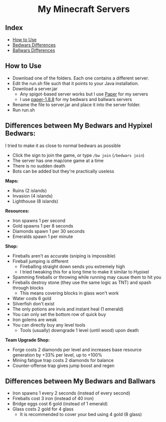 <div align="center">
<h1>My Minecraft Servers</h1>
</div>

## Index
- [How to Use](#how-to-use)
- [Bedwars Differences](#differences-between-my-bedwars-and-hypixel-bedwars)
- [Ballwars Differences](#differences-between-my-bedwars-and-ballwars)

## How to Use
- Download one of the folders. Each one contains a different server.
- Edit the run.sh file such that it points to your Java installation.
- Download a server.jar
  - Any spigot-based server works but I use [Paper](https://papermc.io/) for my servers
  - I use [paper-1.8.8](https://papermc.io/downloads/all) for my bedwars and ballwars servers
- Rename the file to server.jar and place it into the server folder.
- Run run.sh

## Differences between My Bedwars and Hypixel Bedwars:
I tried to make it as close to normal bedwars as possible
- Click the sign to join the game, or type `/bw join` (`/bedwars join`)
- The server has one map/one game at a time
- There is no sudden death 
- Bots can be added but they're practically useless

__Maps:__
- Ruins (2 islands)
- Invasion (4 islands)
- Lighthouse (8 islands)

__Resources:__
- Iron spawns 1 per second
- Gold spawns 1 per 8 seconds
- Diamonds spawn 1 per 30 seconds
- Emeralds spawn 1 per minute 

__Shop:__
- Fireballs aren't as accurate (sniping is impossible)
- Fireball jumping is different
  - Fireballing straight down sends you extremely high
  - I tried tweaking this for a long time to make it similar to Hypixel
- Spamming fireballs or throwing while running may cause them to hit you
- Fireballs destroy stone (they use the same logic as TNT) and spash through blocks
  - This means covering blocks in glass won't work
- Water costs 6 gold
- Silverfish don't exist
- The only potions are invis and instant heal (1 emerald)
- You can only set the bottom row of quick buy
- Iron golems are weak
- You can directly buy any level tools
  - Tools (usually) downgrade 1 level (until wood) upon death

__Team Upgrade Shop:__
- Forge costs 2 diamonds per level and increases base resource generation by +33% per level, up to +100%
- Mining fatigue trap costs 2 diamonds for balance
- Counter-offense trap gives jump boost and regen

## Differences between My Bedwars and Ballwars
- Iron spawns 1 every 2 seconds (instead of every second)
- Fireballs cost 3 iron (instead of 40 iron)
- Bridge eggs cost 6 gold (instead of 1 emerald)
- Glass costs 2 gold for 4 glass
  - It is recommended to cover your bed using 4 gold (8 glass)
